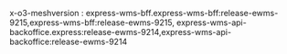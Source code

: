 x-o3-meshversion : express-wms-bff.express-wms-bff:release-ewms-9215,express-wms-bff:release-ewms-9215, express-wms-api-backoffice.express:release-ewms-9214,express-wms-api-backoffice:release-ewms-9214
